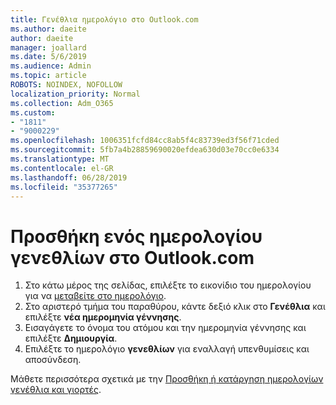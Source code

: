 ```yaml
---
title: Γενέθλια ημερολόγιο στο Outlook.com
ms.author: daeite
author: daeite
manager: joallard
ms.date: 5/6/2019
ms.audience: Admin
ms.topic: article
ROBOTS: NOINDEX, NOFOLLOW
localization_priority: Normal
ms.collection: Adm_O365
ms.custom:
- "1811"
- "9000229"
ms.openlocfilehash: 1006351fcfd84cc8ab5f4c83739ed3f56f71cded
ms.sourcegitcommit: 5fb7a4b28859690020efdea630d03e70cc0e6334
ms.translationtype: MT
ms.contentlocale: el-GR
ms.lasthandoff: 06/28/2019
ms.locfileid: "35377265"
---
```

# <a name="add-a-birthday-calendar-in-outlookcom"></a>Προσθήκη ενός ημερολογίου γενεθλίων στο Outlook.com

1. Στο κάτω μέρος της σελίδας, επιλέξτε το εικονίδιο του ημερολογίου για να [μεταβείτε στο ημερολόγιο](https://outlook.live.com/mail/calendar).
1. Στο αριστερό τμήμα του παραθύρου, κάντε δεξιό κλικ στο **Γενέθλια** και επιλέξτε **νέα ημερομηνία γέννησης**.
1. Εισαγάγετε το όνομα του ατόμου και την ημερομηνία γέννησης και επιλέξτε **Δημιουργία**.
1. Επιλέξτε το ημερολόγιο **γενεθλίων** για εναλλαγή υπενθυμίσεις και αποσύνδεση.

Μάθετε περισσότερα σχετικά με την [Προσθήκη ή κατάργηση ημερολογίων γενέθλια και γιορτές](https://support.office.com/article/b8e636da-fda8-413f-940e-68396efa49a6).